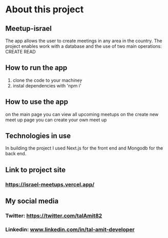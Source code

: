# About this project
## Meetup-israel
The app allows the user to create meetings in any area in the country.
The project enables work with a database and the use of two main operations:
CREATE
READ

## How to run the app
1. clone the code to your machineץ
2. instal dependencies with 'npm i'

## How to use the app
on the main page you can view all upcoming meetups
on the create new meet up page you can create your own meet up

## Technologies in use
In building the project I used Next.js for the front end and Mongodb for the back end.

## Link to project site
### https://israel-meetups.vercel.app/

## My social media

### Twitter: https://twitter.com/talAmit82
### Linkedin: www.linkedin.com/in/tal-amit-developer
